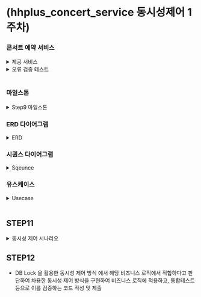 # (hhplus_concert_service 동시성제어 1주차)
### 콘서트 예약 서비스
<details>
<summary>제공 서비스</summary>
  <li>1.예약 가능 콘서트 조회</li>
  <li>2.콘서트 날짜 및 좌석 조회</li>
  <li>3.콘서트 예약</li>
  <li>4.포인트 조회/충전/사용</li>
  <li>결제</li>
</details>

<details>
<summary>오류 검증 테스트</summary>
  <ul>
    <li>콘서트 조회</li>
      <ul>
        <li>1. 예약 가능 콘서트가 아닌 경우</li>
      </ul>
  </ul>

  <ul>
    <li>콘서트 예약</li>
    <ul>
      <li>1.이미 예약된 좌석일 경우</li>
      <li>2.예약 후 5분 내 결제를 완료하지 않은 경우</li>
    </ul>
  </ul>
  
  <ul>
    <li>포인트 조회/충전/사용</li>
      <ul>
        <li>1.충전 포인트가 0보다 작은경우</li>
      </ul>
  </ul>

  <ul>
    <li>결제</li>
      <ul>
        <li>1.포인트가 부족할 경우</li>
        <li>2.토큰이 없는 경우</li>
      </ul>
  </ul>
</details>

<br>

### 마일스톤
<details>
  <summary>Step9 마일스톤</summary>
  <li><img width="865" alt="마일스톤" src="https://github.com/user-attachments/assets/f63bf13f-2c33-4491-b407-26de784f4279">
 </li>
</details>

### ERD 다이어그램
<details>
  <summary>ERD</summary>
  <li><img width="619" alt="ERD다이어그램" src="https://github.com/user-attachments/assets/f35f505c-b2f4-4f13-b970-baee44ee9f49"></li>
</details>

### 시퀀스 다이어그램
<details>
  <summary>Sqeunce</summary>
  <li><img width="521" alt="유스케이스 예시" src="https://github.com/user-attachments/assets/12258fb1-8da2-45b8-afbb-78de93634a0f">
</li>
</details>

### 유스케이스
<details>
  <summary>Usecase</summary>
  <li><img width="500" alt="유스케이스 다이어그램" src="https://github.com/user-attachments/assets/eaea2ac8-4eed-4792-b50e-73162d165d52"></li>
</details>

<br>

## STEP11
<details>
<summary>동시성 제어 시나리오</summary>

  ## 1. Reservation Service

### 실패 솔루션 
<img width="663" alt="비관적 락" src="https://github.com/user-attachments/assets/72fc2563-01ff-4ab5-bd59-b1f67d22f866">
<br><br>
장점: 완벽한 충돌 방지 보장 <br>
단점: ConccertSeat 조회부터 락을 걸어 작업이 오래걸리며 DeadLock 발생<br><br><br>

<img width="667" alt="낙관적 락" src="https://github.com/user-attachments/assets/6db186dc-fedd-4854-b0e4-40d5ff85ab0a">
<br><br>
장점: 충돌 발생 시에만 Lock이 사용되기에 성능 보장<br>
단점: 한번에 성공 시 속도가 보장되나 Retry로 인한 시간 지연 및 예약 실패

### 적용 솔루션
<img width="782" alt="낙관+비관" src="https://github.com/user-attachments/assets/a325a4df-0c04-4445-ab50-5d608119150b"> <br>
#### 이유<br>

제가 낙관적 락과 비관적 락을 동시에 사용한 가장 큰 이유는 성능과 안정성의 균형을 맞추고 싶었기 때문입니다.
낙관적 락을 이용하여 읽기 성능을 유지하고, 비관적 락을 통해 ConcertSeat의 상태를 변경 할 때 충돌을 방지하기 위해서 입니다.

낙관적 락을 사용하다 충돌 시, 1차 캐쉬를 초기화 하고, 재시도 로직을 통해 비관적 락의 충돌을 최소화하려고 노력하였습니다.

## 2. Point Service

### 적용 솔루션
<img width="665" alt="포인트 락" src="https://github.com/user-attachments/assets/b18595a3-d07e-4e49-b932-bc4af8b40389"> <br>
#### 이유<br>

포인트 충전/차감에 있어 가장 많이 발생할 수 있는 충돌은 동일한 사용자가 동시에 수행할 수 있기 때문에 충돌이 발생하는 경우라고 생각했습니다.
그렇기에 충돌의 빈도가 적다고 생각하였습니다. 그렇기에 성능과 데이터의 일관성을 균형 있게 유지하기 위해 낙관적 락을 적용하였고, 충돌이 발생 시에만
ObjectOptimisticLockingFailureException이 발생하도록 하였고, RollBack이 되도록 코드를 구현하였습니다.
</details>

## STEP12
- DB Lock 을 활용한 동시성 제어 방식 에서 해당 비즈니스 로직에서 적합하다고 판단하여 차용한 동시성 제어 방식을 구현하여 비즈니스 로직에 적용하고, 통합테스트 등으로 이를 검증하는 코드 작성 및 제출

